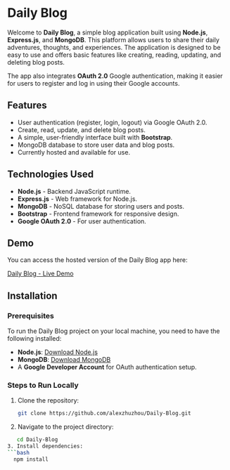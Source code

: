 # Daily Blog

Welcome to **Daily Blog**, a simple blog application built using **Node.js**, **Express.js**, and **MongoDB**. This platform allows users to share their daily adventures, thoughts, and experiences. The application is designed to be easy to use and offers basic features like creating, reading, updating, and deleting blog posts.

The app also integrates **OAuth 2.0** Google authentication, making it easier for users to register and log in using their Google accounts.

## Features

- User authentication (register, login, logout) via Google OAuth 2.0.
- Create, read, update, and delete blog posts.
- A simple, user-friendly interface built with **Bootstrap**.
- MongoDB database to store user data and blog posts.
- Currently hosted and available for use.

## Technologies Used

- **Node.js** - Backend JavaScript runtime.
- **Express.js** - Web framework for Node.js.
- **MongoDB** - NoSQL database for storing users and posts.
- **Bootstrap** - Frontend framework for responsive design.
- **Google OAuth 2.0** - For user authentication.
  
## Demo

You can access the hosted version of the Daily Blog app here:

[Daily Blog - Live Demo](https://dailyblog-bfb2de1ce07b.herokuapp.com/)

## Installation

### Prerequisites

To run the Daily Blog project on your local machine, you need to have the following installed:

- **Node.js**: [Download Node.js](https://nodejs.org/)
- **MongoDB**: [Download MongoDB](https://www.mongodb.com/try/download/community)
- A **Google Developer Account** for OAuth authentication setup.

### Steps to Run Locally

1. Clone the repository:

   ```bash
   git clone https://github.com/alexzhuzhou/Daily-Blog.git
2. Navigate to the project directory:
  ```bash
     cd Daily-Blog
3. Install dependencies:
  ```bash
    npm install
